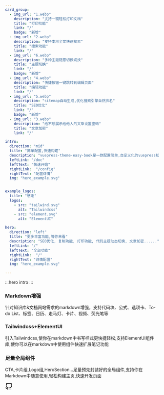 ```yaml
---
card_group:
  - img_url: "1.webp"
    description: "支持一键轻松打印文档"
    title: "打印功能"
    link: "/"
    badge: "新增"
  - img_url: "2.webp"
    description: "支持本地全文快速搜索"
    title: "搜索功能"
    link: "/"
  - img_url: "6.webp"
    description: "多种主题随意切换切换"
    title: "主题切换"
    link: "/"
    badge: "新增"
  - img_url: "4.webp"
    description: "快捷按钮一键跳转到编辑页面"
    title: "编辑功能"
    link: "/"
  - img_url: "5.webp"
    description: "sitemap自动生成,优化搜索引擎自然排名"
    title: "SEO优化"
    link: "/"
    badge: "新增"
  - img_url: "3.webp"
    description: "给不想展示给他人的文章设置密码"
    title: "文章加密"
    link: "/"

intro:
  direction: "mid"
  title: "简单配置,快速构建"
  description: "vuepress-theme-easy-book是一款配置简单,自定义化的vuepress知识库&文档主题"
  leftLink: "/doc"
  leftText: "快速开始"
  rightLink:  "/config"
  rightText: "配置详情"
  img: "hero_example.svg"


example_logos:
  title: "感谢"
  logos:
    - src: "tailwind.svg"
      alt: "Tailwindcss"
    - src: "element.svg"
      alt: "ElementUI"

hero:
  direction: "left"
  title: "更多丰富功能,等你来看"
  description: "SEO优化, 复制功能, 打印功能, 代码主题动态切换, 文章加密......"
  leftLink: "/"
  leftText: "全部功能"
  rightLink:  "/"
  rightText: "详情配置"
  img: "hero_example.svg"

---
```


:::hero intro
:::

<div class="flex-wrap items-center justify-center gap-8 text-center sm:flex">
    <div class="w-full px-4 py-4 mt-6 bg-white rounded-lg shadow-lg sm:w-1/2 md:w-1/2 lg:w-1/4 dark:bg-gray-800">
        <div class="flex-shrink-0">
            <div class="flex items-center justify-center w-12 h-12 mx-auto text-white bg-primary rounded-md">
      <lord-icon
        src="https://cdn.lordicon.com/lsrcesku.json"
          trigger="loop"
          delay="100"
        class="w-12 h-12">
      </lord-icon>       
            </div>
        </div>
        <h3 class="py-4 text-2xl font-semibold text-gray-700 sm:text-xl dark:text-white">
            Markdown增强
        </h3>
        <p class="py-4 text-gray-500 text-md dark:text-gray-300">
            针对知识库&文档网站需求的markdown增强，支持代码块、公式、选项卡、To-do List、标签、日历、走马灯、卡片、视频、荧光笔等
        </p>
    </div>
    <div class="w-full px-4 py-4 mt-6 bg-white rounded-lg shadow-lg sm:w-1/2 md:w-1/2 lg:w-1/4 sm:mt-16 md:mt-20 lg:mt-24 dark:bg-gray-800">
        <div class="flex-shrink-0">
            <div class="flex items-center justify-center w-12 h-12 mx-auto text-white bg-primary rounded-md">
      <lord-icon
        src="https://cdn.lordicon.com/ofzpbawy.json"
          trigger="loop"
           state="in-reveal"
          delay="500"
        class="w-12 h-12">
      </lord-icon>       
            </div>
        </div>
        <h3 class="py-4 text-2xl font-semibold text-gray-700 sm:text-xl dark:text-white">
            Tailwindcss+ElementUI
        </h3>
        <p class="py-4 text-gray-500 text-md dark:text-gray-300">
            引入Tailwindcss,使你在markdown中书写样式更快捷轻松;支持ElementUI组件库,使你可以在markdown中使用组件快速扩展笔记功能
        </p>
    </div>
    <div class="w-full px-4 py-4 mt-6 bg-white rounded-lg shadow-lg sm:w-1/2 md:w-1/2 lg:w-1/4 dark:bg-gray-800">
        <div class="flex-shrink-0">
            <div class="flex items-center justify-center w-12 h-12 mx-auto text-white bg-primary rounded-md">
      <lord-icon
        src="https://cdn.lordicon.com/pcllgpqm.json"
          trigger="loop"
          delay="100"
        class="w-12 h-12">
      </lord-icon>       
            </div>
        </div>
        <h3 class="py-4 text-2xl font-semibold text-gray-700 sm:text-xl dark:text-white">
            足量全局组件
        </h3>
        <p class="py-4 text-gray-500 text-md dark:text-gray-300">
            CTA,卡片组,Logo组,HeroSection...足量预先封装好的全局组件,支持你在Markdown中随意使用,轻松构建主页,快速开发页面
        </p>
    </div>
</div>



<HeroSection info="hero"/>

<CardGroup info="card_group"/>










<a href="https://github.com/open17/vuepress-theme-easy-book" class="rounded-full w-12 h-12 bg-gray-100 fixed bottom-10 right-0 flex items-center justify-center text-gray-800 mr-8 mb-8 shadow-sm border-gray-300 border" target="_blank"><svg xmlns="http://www.w3.org/2000/svg" width="24" height="24" viewBox="0 0 24 24" fill="none" stroke="currentColor" stroke-width="2" stroke-linecap="round" stroke-linejoin="round">
<path d="M9 19c-5 1.5-5-2.5-7-3m14 6v-3.87a3.37 3.37 0 0 0-.94-2.61c3.14-.35 6.44-1.54 6.44-7A5.44 5.44 0 0 0 20 4.77 5.07 5.07 0 0 0 19.91 1S18.73.65 16 2.48a13.38 13.38 0 0 0-7 0C6.27.65 5.09 1 5.09 1A5.07 5.07 0 0 0 5 4.77a5.44 5.44 0 0 0-1.5 3.78c0 5.42 3.3 6.61 6.44 7A3.37 3.37 0 0 0 9 18.13V22"></path>
</svg></a>